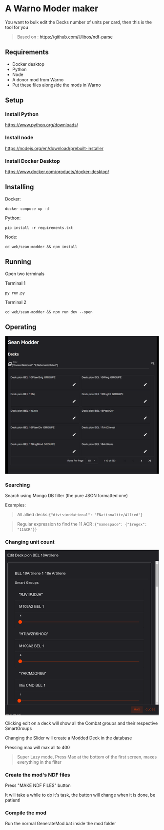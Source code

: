 # A Warno Moder maker

You want to bulk edit the Decks number of units per card, then this is the tool for you

> Based on : https://github.com/Ulibos/ndf-parse

## Requirements

- Docker desktop
- Python
- Node
- A donor mod from Warno
- Put these files alongside the mods in Warno

## Setup

### Install Python
https://www.python.org/downloads/

### Install node
https://nodejs.org/en/download/prebuilt-installer


### Install Docker Desktop
https://www.docker.com/products/docker-desktop/

## Installing

Docker: 

`docker compose up -d`

Python:

`pip install -r requirements.txt`

Node:

`cd web/sean-modder && npm install`

## Running

Open two terminals 

Terminal 1

`py run.py`

Terminal 2

`cd web/sean-modder && npm run dev --open`


## Operating

![alt text](docs/image.png)

### Searching

Search using Mongo DB filter (the pure JSON formatted one)

Examples:

> All allied decks:`{"divisionNational": "ENationalite/Allied"}` 

> Regular expression to find the 11 ACR :`{"namespace": {"$regex": "11ACR"}}` 

### Changing unit count

![alt text](docs/dialog.png)

Clicking edit on a deck will show all the Combat groups and their respective SmartGroups

Changing the Slider will create a Modded Deck in the database

Pressing max will max all to 400

> Super Lazy mode, Press Max at the bottom of the first screen, maxes everything in the filter

### Create the mod's NDF files

Press "MAKE NDF FILES" button

It will take a while to do it's task, the button will change when it is done, be patient!

### Compile the mod

Run the normal GenerateMod.bat inside the mod folder